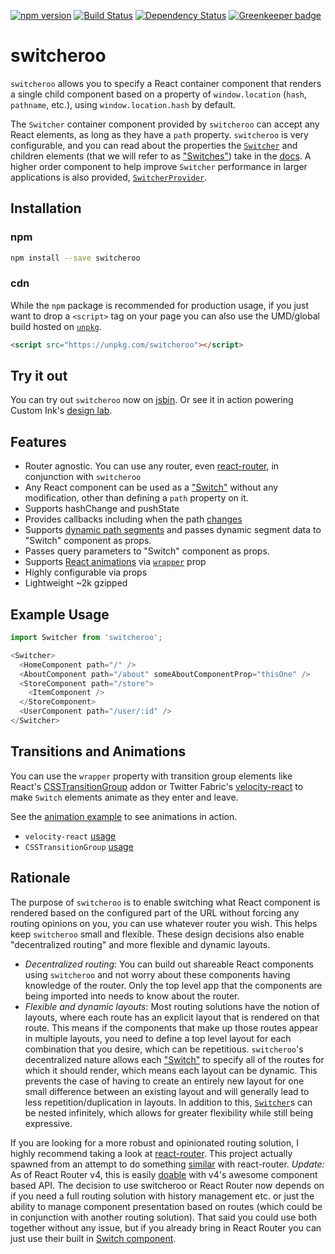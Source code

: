 [![npm version](https://badge.fury.io/js/switcheroo.svg)](http://badge.fury.io/js/switcheroo)
[![Build Status](https://secure.travis-ci.org/jdlehman/switcheroo.svg?branch=master)](http://travis-ci.org/jdlehman/switcheroo)
[![Dependency Status](https://david-dm.org/jdlehman/switcheroo.svg)](https://david-dm.org/jdlehman/switcheroo)
[![Greenkeeper badge](https://badges.greenkeeper.io/jdlehman/switcheroo.svg)](https://greenkeeper.io/)

# switcheroo

`switcheroo` allows you to specify a React container component that renders a single child component based on a property of `window.location` (`hash`, `pathname`, etc.), using `window.location.hash` by default.

The `Switcher` container component provided by `switcheroo` can accept any React elements, as long as they have a `path` property. `switcheroo` is very configurable, and you can read about the properties the [`Switcher`](docs/Switcher.md) and children elements (that we will refer to as ["Switches"](docs/Switch.md)) take in the [docs](docs/). A higher order component to help improve `Switcher` performance in larger applications is also provided, [`SwitcherProvider`](docs/SwitcherProvider.md).

## Installation

### npm

```sh
npm install --save switcheroo
```

### cdn

While the `npm` package is recommended for production usage, if you just want to drop a `<script>` tag on your page you can also use the UMD/global build hosted on [`unpkg`](https://unpkg.com/switcheroo).

```html
<script src="https://unpkg.com/switcheroo"></script>
```

## Try it out

You can try out `switcheroo` now on [jsbin](https://jsbin.com/qusomol/edit?js,output). Or see it in action powering Custom Ink's [design lab](https://www.customink.com/ndx/).

## Features

- Router agnostic. You can use any router, even [react-router](https://github.com/rackt/react-router), in conjunction with `switcheroo`
- Any React component can be used as a ["Switch"](docs/Switch.md) without any modification, other than defining a `path` property on it.
- Supports hashChange and pushState
- Provides callbacks including when the path [changes](docs/Switcher.md#onchange)
- Supports [dynamic path segments](docs/dynamic_segments.md) and passes dynamic segment data to "Switch" component as props.
- Passes query parameters to "Switch" component as props.
- Supports [React animations](https://facebook.github.io/react/docs/animation.html) via [`wrapper`](docs/Switcher.md#wrapper) prop
- Highly configurable via props
- Lightweight ~2k gzipped

## Example Usage

```js
import Switcher from 'switcheroo';

<Switcher>
  <HomeComponent path="/" />
  <AboutComponent path="/about" someAboutComponentProp="thisOne" />
  <StoreComponent path="/store">
    <ItemComponent />
  </StoreComponent>
  <UserComponent path="/user/:id" />
</Switcher>
```

## Transitions and Animations

You can use the `wrapper` property with transition group elements like React's [CSSTransitionGroup](https://facebook.github.io/react/docs/animation.html) addon or Twitter Fabric's [velocity-react](https://github.com/twitter-fabric/velocity-react) to make `Switch` elements animate as they enter and leave.

See the [animation example](examples/animation) to see animations in action.
- `velocity-react` [usage](examples/animation/components/Overlay.js#L35)
- `CSSTransitionGroup` [usage](examples/animation/components/LeftContent.js#L18)

## Rationale

The purpose of `switcheroo` is to enable switching what React component is rendered based on the configured part of the URL without forcing any routing opinions on you, you can use whatever router you wish. This helps keep `switcheroo` small and flexible. These design decisions also enable "decentralized routing" and more flexible and dynamic layouts.

- *Decentralized routing*: You can build out shareable React components using `switcheroo` and not worry about these components having knowledge of the router. Only the top level app that the components are being imported into needs to know about the router.
- *Flexible and dynamic layouts*: Most routing solutions have the notion of layouts, where each route has an explicit layout that is rendered on that route. This means if the components that make up those routes appear in multiple layouts, you need to define a top level layout for each combination that you desire, which can be repetitious. `switcheroo`'s decentralized nature allows each ["Switch"](docs/Switch.md) to specify all of the routes for which it should render, which means each layout can be dynamic. This prevents the case of having to create an entirely new layout for one small difference between an existing layout and will generally lead to less repetition/duplication in layouts. In addition to this, [`Switcher`](docs/Switcher.md)s can be nested infinitely, which allows for greater flexibility while still being expressive.


If you are looking for a more robust and opinionated routing solution, I highly recommend taking a look at [react-router](https://github.com/rackt/react-router). This project actually spawned from an attempt to do something [similar](https://gist.github.com/jdlehman/b662cac8b8607abf51a6) with react-router. *Update:* As of React Router v4, this is easily [doable](https://reacttraining.com/react-router/web/api/Switch) with v4's awesome component based API. The decision to use switcheroo or React Router now depends on if you need a full routing solution with history management etc. or just the ability to manage component presentation based on routes (which could be in conjunction with another routing solution). That said you could use both together without any issue, but if you already bring in React Router you can just use their built in [Switch component](https://reacttraining.com/react-router/web/api/Switch).
